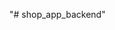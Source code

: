"# shop_app_backend" 
<!-- This application is the BACKEND of my personnal project -->
<!-- If you want to contribute juste contact me -->
<!-- Use whatsapp +22651578289 or +22666720232 -->
<!-- Use email bationor10@gmail.com -->